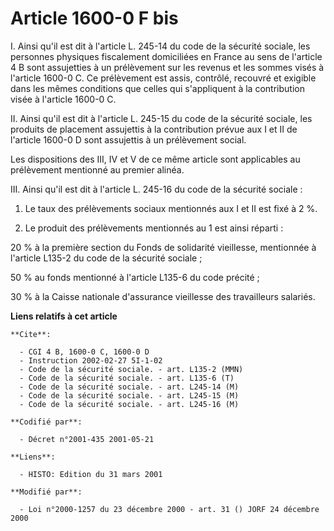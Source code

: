 # Article 1600-0 F bis

I. Ainsi qu'il est dit à l'article L. 245-14 du code de la sécurité sociale, les personnes physiques fiscalement domiciliées
en France au sens de l'article 4 B sont assujetties à un prélèvement sur les revenus et les sommes visés à l'article 1600-0
C. Ce prélèvement est assis, contrôlé, recouvré et exigible dans les mêmes conditions que celles qui s'appliquent à la
contribution visée à l'article 1600-0 C.

II. Ainsi qu'il est dit à l'article L. 245-15 du code de la sécurité sociale, les produits de placement assujettis à la
contribution prévue aux I et II de l'article 1600-0 D sont assujettis à un prélèvement social.

Les dispositions des III, IV et V de ce même article sont applicables au prélèvement mentionné au premier alinéa.

III. Ainsi qu'il est dit à l'article L. 245-16 du code de la sécurité sociale :

1. Le taux des prélèvements sociaux mentionnés aux I et II est fixé à 2 %.

2. Le produit des prélèvements mentionnés au 1 est ainsi réparti :

20 % à la première section du Fonds de solidarité vieillesse, mentionnée à l'article L135-2 du code de la sécurité sociale ;

50 % au fonds mentionné à l'article L135-6 du code précité ;

30 % à la Caisse nationale d'assurance vieillesse des travailleurs salariés.

**Liens relatifs à cet article**

	**Cite**:

	  - CGI 4 B, 1600-0 C, 1600-0 D
	  - Instruction 2002-02-27 5I-1-02
	  - Code de la sécurité sociale. - art. L135-2 (MMN)
	  - Code de la sécurité sociale. - art. L135-6 (T)
	  - Code de la sécurité sociale. - art. L245-14 (M)
	  - Code de la sécurité sociale. - art. L245-15 (M)
	  - Code de la sécurité sociale. - art. L245-16 (M)

	**Codifié par**:

	  - Décret n°2001-435 2001-05-21

	**Liens**:

	  - HISTO: Edition du 31 mars 2001

	**Modifié par**:

	  - Loi n°2000-1257 du 23 décembre 2000 - art. 31 () JORF 24 décembre 2000
